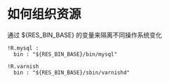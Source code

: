 # 如何组织资源


通过 ${RES_BIN_BASE} 的变量来隔离不同操作系统变化 

```
!R.mysql :
  bin : "${RES_BIN_BASE}/bin/mysql"

!R.varnish
  bin : "${RES_BIN_BASE}/sbin/varnishd"
  
```
